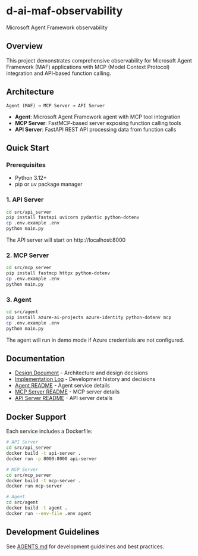 # d-ai-maf-observability
Microsoft Agent Framework observability

## Overview

This project demonstrates comprehensive observability for Microsoft Agent Framework (MAF) applications with MCP (Model Context Protocol) integration and API-based function calling.

## Architecture

```
Agent (MAF) → MCP Server → API Server
```

- **Agent**: Microsoft Agent Framework agent with MCP tool integration
- **MCP Server**: FastMCP-based server exposing function calling tools
- **API Server**: FastAPI REST API processing data from function calls

## Quick Start

### Prerequisites

- Python 3.12+
- pip or uv package manager

### 1. API Server

```bash
cd src/api_server
pip install fastapi uvicorn pydantic python-dotenv
cp .env.example .env
python main.py
```

The API server will start on http://localhost:8000

### 2. MCP Server

```bash
cd src/mcp_server
pip install fastmcp httpx python-dotenv
cp .env.example .env
python main.py
```

### 3. Agent

```bash
cd src/agent
pip install azure-ai-projects azure-identity python-dotenv mcp
cp .env.example .env
python main.py
```

The agent will run in demo mode if Azure credentials are not configured.

## Documentation

- [Design Document](docs/DESIGN.md) - Architecture and design decisions
- [Implementation Log](docs/IMPLEMENTATION_LOG.md) - Development history and decisions
- [Agent README](src/agent/README.md) - Agent service details
- [MCP Server README](src/mcp_server/README.md) - MCP server details
- [API Server README](src/api_server/README.md) - API server details

## Docker Support

Each service includes a Dockerfile:

```bash
# API Server
cd src/api_server
docker build -t api-server .
docker run -p 8000:8000 api-server

# MCP Server
cd src/mcp_server
docker build -t mcp-server .
docker run mcp-server

# Agent
cd src/agent
docker build -t agent .
docker run --env-file .env agent
```

## Development Guidelines

See [AGENTS.md](AGENTS.md) for development guidelines and best practices.
